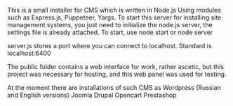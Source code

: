 This is a small installer for CMS which is written in Node.js
Using modules such as Express.js, Puppeteer, Yargs.
To start this server for installing site management systems, you just need to initialize the node.js server, the settings file is already attached. To start, use node start or node server

server.js stores a port where you can connect to localhost. Standard is localhost:6400

The public folder contains a web interface for work, rather ascetic, but this project was necessary for hosting, and this web panel was used for testing.

At the moment there are installations of such CMS as
Wordpress (Russian and English versions)
Joomla
Drupal
Opencart
Prestashop
